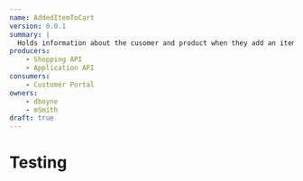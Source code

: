 ```yaml
---
name: AddedItemToCart
version: 0.0.1
summary: |
  Holds information about the cusomer and product when they add an item to the cart.
producers:
    - Shopping API
    - Application API
consumers:
    - Customer Portal
owners:
    - dboyne
    - mSmith
draft: true    
---
```


# Testing